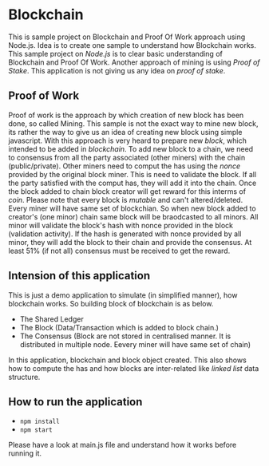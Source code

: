 # Blockchain
This is sample project on Blockchain and Proof Of Work approach using Node.js. Idea is to create one sample to understand how Blockchain works. This sample project on _Node.js_ is to clear basic understanding of Blockchain and Proof Of Work. Another approach of mining is using _Proof of Stake_. This application is not giving us any idea on _proof of stake_.

## Proof of Work
Proof of work is the approach by which creation of new block has been done, so called Mining. This sample is not the exact way to mine new block, its rather the way to give us an idea of creating new block using simple javascript.
With this approach is very heard to prepare new *block*, which intended to be added in _blockchain_. To add new block to a chain, we need to consensus from all the party associated (other miners) with the chain (public/private). Other miners need to comput the has using the _nonce_ provided by the original block miner. This is need to validate the block. If all the party satisfied with the comput has, they will add it into the chain. Once the block added to chain block creator will get reward for this interms of _coin_. Please note that every block is _mutable_ and can't altered/deleted. Every miner will have same set of blockchian. So when new block added to creator's (one minor) chain same block will be braodcasted to all minors. All minor will validate the block's hash with nonce provided in the block (validation activity). If the hash is generated with nonce provided by all minor, they will add the block to their chain and provide the consensus. At least 51% (if not all) consensus must be received to get the reward.

## Intension of this application
This is just a demo application to simulate (in simplified manner), how blockchain works. So building block of blockchain is as below.
- The Shared Ledger
- The Block (Data/Transaction which is added to block chain.)
- The Consensus (Block are not stored in centralised manner. It is distributed in multiple node. Eevery miner will have same set of chain)

In this application, blockchain and block object created. This also shows how to compute the has and how blocks are inter-related like _linked list_ data structure.

## How to run the application
- `npm install`
- `npm start`

Please have a look at main.js file and understand how it works before running it.